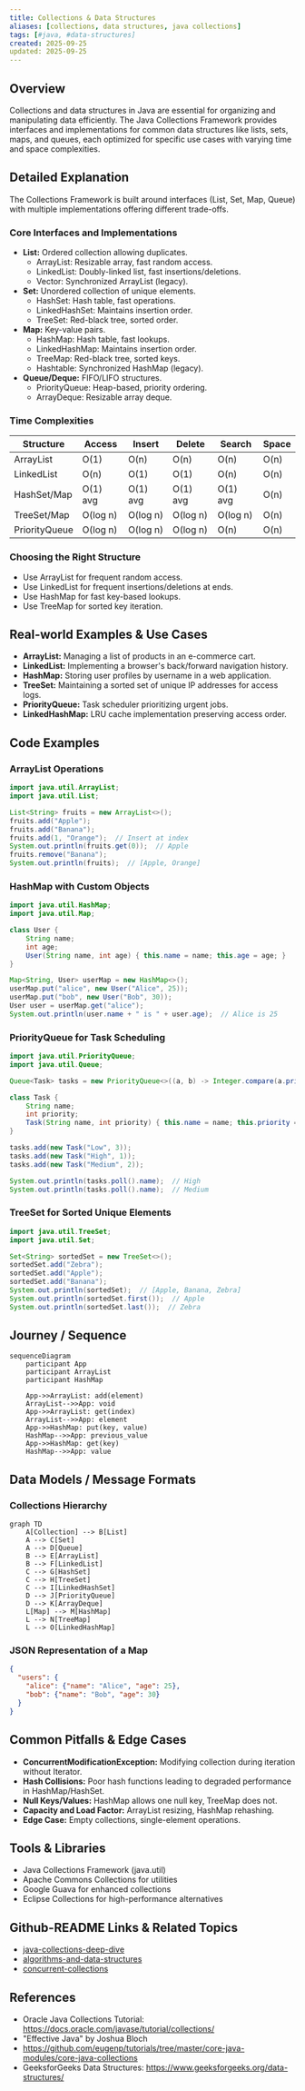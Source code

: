 ```yaml
---
title: Collections & Data Structures
aliases: [collections, data structures, java collections]
tags: [#java, #data-structures]
created: 2025-09-25
updated: 2025-09-25
---
```


## Overview
Collections and data structures in Java are essential for organizing and manipulating data efficiently. The Java Collections Framework provides interfaces and implementations for common data structures like lists, sets, maps, and queues, each optimized for specific use cases with varying time and space complexities.

## Detailed Explanation
The Collections Framework is built around interfaces (List, Set, Map, Queue) with multiple implementations offering different trade-offs.

### Core Interfaces and Implementations
- **List:** Ordered collection allowing duplicates.
  - ArrayList: Resizable array, fast random access.
  - LinkedList: Doubly-linked list, fast insertions/deletions.
  - Vector: Synchronized ArrayList (legacy).
- **Set:** Unordered collection of unique elements.
  - HashSet: Hash table, fast operations.
  - LinkedHashSet: Maintains insertion order.
  - TreeSet: Red-black tree, sorted order.
- **Map:** Key-value pairs.
  - HashMap: Hash table, fast lookups.
  - LinkedHashMap: Maintains insertion order.
  - TreeMap: Red-black tree, sorted keys.
  - Hashtable: Synchronized HashMap (legacy).
- **Queue/Deque:** FIFO/LIFO structures.
  - PriorityQueue: Heap-based, priority ordering.
  - ArrayDeque: Resizable array deque.

### Time Complexities
| Structure | Access | Insert | Delete | Search | Space |
|-----------|--------|--------|--------|--------|-------|
| ArrayList | O(1) | O(n) | O(n) | O(n) | O(n) |
| LinkedList | O(n) | O(1) | O(1) | O(n) | O(n) |
| HashSet/Map | O(1) avg | O(1) avg | O(1) avg | O(1) avg | O(n) |
| TreeSet/Map | O(log n) | O(log n) | O(log n) | O(log n) | O(n) |
| PriorityQueue | O(log n) | O(log n) | O(log n) | O(n) | O(n) |

### Choosing the Right Structure
- Use ArrayList for frequent random access.
- Use LinkedList for frequent insertions/deletions at ends.
- Use HashMap for fast key-based lookups.
- Use TreeMap for sorted key iteration.

## Real-world Examples & Use Cases
- **ArrayList:** Managing a list of products in an e-commerce cart.
- **LinkedList:** Implementing a browser's back/forward navigation history.
- **HashMap:** Storing user profiles by username in a web application.
- **TreeSet:** Maintaining a sorted set of unique IP addresses for access logs.
- **PriorityQueue:** Task scheduler prioritizing urgent jobs.
- **LinkedHashMap:** LRU cache implementation preserving access order.

## Code Examples
### ArrayList Operations
```java
import java.util.ArrayList;
import java.util.List;

List<String> fruits = new ArrayList<>();
fruits.add("Apple");
fruits.add("Banana");
fruits.add(1, "Orange");  // Insert at index
System.out.println(fruits.get(0));  // Apple
fruits.remove("Banana");
System.out.println(fruits);  // [Apple, Orange]
```

### HashMap with Custom Objects
```java
import java.util.HashMap;
import java.util.Map;

class User {
    String name;
    int age;
    User(String name, int age) { this.name = name; this.age = age; }
}

Map<String, User> userMap = new HashMap<>();
userMap.put("alice", new User("Alice", 25));
userMap.put("bob", new User("Bob", 30));
User user = userMap.get("alice");
System.out.println(user.name + " is " + user.age);  // Alice is 25
```

### PriorityQueue for Task Scheduling
```java
import java.util.PriorityQueue;
import java.util.Queue;

Queue<Task> tasks = new PriorityQueue<>((a, b) -> Integer.compare(a.priority, b.priority));

class Task {
    String name;
    int priority;
    Task(String name, int priority) { this.name = name; this.priority = priority; }
}

tasks.add(new Task("Low", 3));
tasks.add(new Task("High", 1));
tasks.add(new Task("Medium", 2));

System.out.println(tasks.poll().name);  // High
System.out.println(tasks.poll().name);  // Medium
```

### TreeSet for Sorted Unique Elements
```java
import java.util.TreeSet;
import java.util.Set;

Set<String> sortedSet = new TreeSet<>();
sortedSet.add("Zebra");
sortedSet.add("Apple");
sortedSet.add("Banana");
System.out.println(sortedSet);  // [Apple, Banana, Zebra]
System.out.println(sortedSet.first());  // Apple
System.out.println(sortedSet.last());  // Zebra
```

## Journey / Sequence
```mermaid
sequenceDiagram
    participant App
    participant ArrayList
    participant HashMap

    App->>ArrayList: add(element)
    ArrayList-->>App: void
    App->>ArrayList: get(index)
    ArrayList-->>App: element
    App->>HashMap: put(key, value)
    HashMap-->>App: previous_value
    App->>HashMap: get(key)
    HashMap-->>App: value
```

## Data Models / Message Formats
### Collections Hierarchy
```mermaid
graph TD
    A[Collection] --> B[List]
    A --> C[Set]
    A --> D[Queue]
    B --> E[ArrayList]
    B --> F[LinkedList]
    C --> G[HashSet]
    C --> H[TreeSet]
    C --> I[LinkedHashSet]
    D --> J[PriorityQueue]
    D --> K[ArrayDeque]
    L[Map] --> M[HashMap]
    L --> N[TreeMap]
    L --> O[LinkedHashMap]
```

### JSON Representation of a Map
```json
{
  "users": {
    "alice": {"name": "Alice", "age": 25},
    "bob": {"name": "Bob", "age": 30}
  }
}
```

## Common Pitfalls & Edge Cases
- **ConcurrentModificationException:** Modifying collection during iteration without Iterator.
- **Hash Collisions:** Poor hash functions leading to degraded performance in HashMap/HashSet.
- **Null Keys/Values:** HashMap allows one null key, TreeMap does not.
- **Capacity and Load Factor:** ArrayList resizing, HashMap rehashing.
- **Edge Case:** Empty collections, single-element operations.

## Tools & Libraries
- Java Collections Framework (java.util)
- Apache Commons Collections for utilities
- Google Guava for enhanced collections
- Eclipse Collections for high-performance alternatives

## Github-README Links & Related Topics
- [java-collections-deep-dive](../java-collections-deep-dive/)
- [algorithms-and-data-structures](../algorithms-and-data-structures/)
- [concurrent-collections](../concurrent-collections/)

## References
- Oracle Java Collections Tutorial: https://docs.oracle.com/javase/tutorial/collections/
- "Effective Java" by Joshua Bloch
- https://github.com/eugenp/tutorials/tree/master/core-java-modules/core-java-collections
- GeeksforGeeks Data Structures: https://www.geeksforgeeks.org/data-structures/